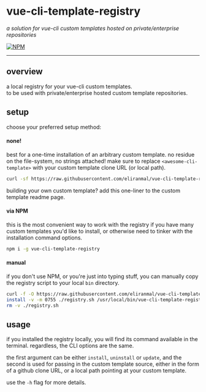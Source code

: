 # vue-cli-template-registry

*a solution for vue-cli custom templates hosted on private/enterprise repositories*

[![NPM][1]][2]

---

## overview

a local registry for your vue-cli custom templates.  
to be used with private/enterprise hosted custom template repositories.


## setup

choose your preferred setup method:


#### none!

best for a one-time installation of an arbitrary custom template. no residue on the file-system, no strings attached!
make sure to replace `<awesome-cli-template>` with your custom template clone URL (or local path).

```sh
curl -sf https://raw.githubusercontent.com/eliranmal/vue-cli-template-registry/master/bin/registry.sh | bash -s install <awesome-cli-template>
```

building your own custom template? add this one-liner to the custom template readme page.


#### via NPM

this is the most convenient way to work with the registry if you have many custom templates you'd like to install, or otherwise need to tinker with the installation command options.

```sh
npm i -g vue-cli-template-registry
```


#### manual

if you don't use NPM, or you're just into typing stuff, you can manually copy the registry script to your local `bin` directory.

```sh
curl -f -O https://raw.githubusercontent.com/eliranmal/vue-cli-template-registry/master/bin/registry.sh
install -v -m 0755 ./registry.sh /usr/local/bin/vue-cli-template-registry
rm -v ./registry.sh
```


## usage

if you installed the registry locally, you will find its command available in the terminal.
regardless, the CLI options are the same.

the first argument can be either `install`, `uninstall` or `update`, and the second is used for passing in
the custom template source, either in the form of a github clone URL, or a local path pointing at your custom template. 

use the `-h` flag for more details.





[1]: https://img.shields.io/npm/v/vue-cli-template-registry.svg?style=flat-square
[2]: https://www.npmjs.com/package/vue-cli-template-registry
[3]: https://github.com/vuejs/vue-cli/tree/master#custom-templates
